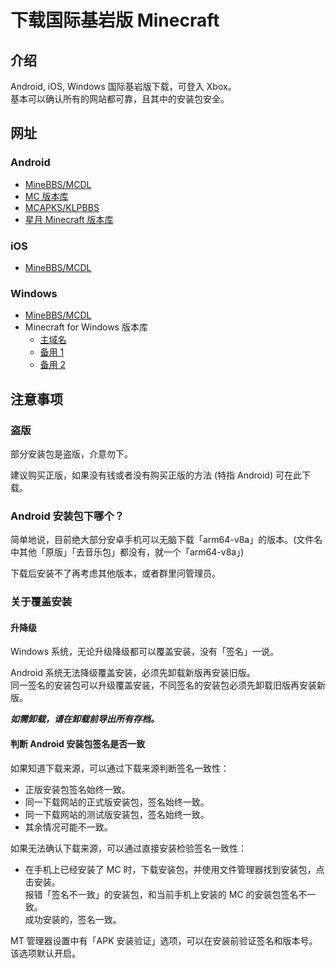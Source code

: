 # 下载国际基岩版 Minecraft

## 介绍

Android, iOS, Windows 国际基岩版下载，可登入 Xbox。  
基本可以确认所有的网站都可靠，且其中的安装包安全。

## 网址

### Android

- [MineBBS/MCDL](https://mc.minebbs.com/#/)
- [MC 版本库](https://bbk.endyun.ltd/download)
- [MCAPKS/KLPBBS](https://mcapks.net/)
- [星月 Minecraft 版本库](https://spectrollay.github.io/minecraft_repository/)

### iOS

- [MineBBS/MCDL](https://mc.minebbs.com/#/)

### Windows

- [MineBBS/MCDL](https://mc.minebbs.com/#/)
- Minecraft for Windows 版本库  
  - [主域名](https://www.mcappx.com/)
  - [备用 1](https://www1.mcappx.com/)
  - [备用 2](https://www2.mcappx.com/)

## 注意事项

### 盗版

部分安装包是盗版，介意勿下。

建议购买正版，如果没有钱或者没有购买正版的方法 (特指 Android) 可在此下载。

### Android 安装包下哪个？

简单地说，目前绝大部分安卓手机可以无脑下载「arm64-v8a」的版本。(文件名中其他「原版」「去音乐包」都没有，就一个「arm64-v8a」)

下载后安装不了再考虑其他版本，或者群里问管理员。

### 关于覆盖安装

#### 升降级

Windows 系统，无论升级降级都可以覆盖安装，没有「签名」一说。

Android 系统无法降级覆盖安装，必须先卸载新版再安装旧版。  
同一签名的安装包可以升级覆盖安装，不同签名的安装包必须先卸载旧版再安装新版。

***如需卸载，请在卸载前导出所有存档。***

#### 判断 Android 安装包签名是否一致

如果知道下载来源，可以通过下载来源判断签名一致性：

- 正版安装包签名始终一致。
- 同一下载网站的正式版安装包，签名始终一致。
- 同一下载网站的测试版安装包，签名始终一致。
- 其余情况可能不一致。

如果无法确认下载来源，可以通过直接安装检验签名一致性：

- 在手机上已经安装了 MC 时，下载安装包，并使用文件管理器找到安装包，点击安装。  
  报错「签名不一致」的安装包，和当前手机上安装的 MC 的安装包签名不一致。  
  成功安装的，签名一致。

MT 管理器设置中有「APK 安装验证」选项，可以在安装前验证签名和版本号。该选项默认开启。

